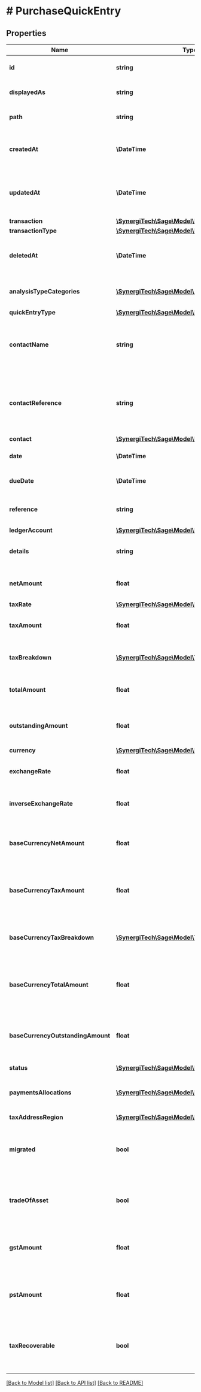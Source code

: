 # # PurchaseQuickEntry

## Properties

Name | Type | Description | Notes
------------ | ------------- | ------------- | -------------
**id** | **string** | The unique identifier for the item | [optional]
**displayedAs** | **string** | The name of the resource | [optional]
**path** | **string** | The API path for the resource | [optional]
**createdAt** | **\DateTime** | The datetime when the item was created | [optional]
**updatedAt** | **\DateTime** | The datetime when the item was last updated | [optional]
**transaction** | [**\SynergiTech\Sage\Model\Base**](Base.md) |  | [optional]
**transactionType** | [**\SynergiTech\Sage\Model\Base**](Base.md) |  | [optional]
**deletedAt** | **\DateTime** | The datetime when the item was deleted | [optional]
**analysisTypeCategories** | [**\SynergiTech\Sage\Model\AnalysisTypeLineItem[]**](AnalysisTypeLineItem.md) | The analysis types information | [optional]
**quickEntryType** | [**\SynergiTech\Sage\Model\Base**](Base.md) |  | [optional]
**contactName** | **string** | The name of the contact when the quick entry was created | [optional]
**contactReference** | **string** | The reference of the contact when the quick entry was created | [optional]
**contact** | [**\SynergiTech\Sage\Model\Base**](Base.md) |  | [optional]
**date** | **\DateTime** | The date of the quick entry | [optional]
**dueDate** | **\DateTime** | The due date of the quick entry | [optional]
**reference** | **string** | The reference for the quick entry | [optional]
**ledgerAccount** | [**\SynergiTech\Sage\Model\Base**](Base.md) |  | [optional]
**details** | **string** | A description of the quick entry | [optional]
**netAmount** | **float** | The net amount of the quick entry | [optional]
**taxRate** | [**\SynergiTech\Sage\Model\Base**](Base.md) |  | [optional]
**taxAmount** | **float** | The tax amount of the quick entry | [optional]
**taxBreakdown** | [**\SynergiTech\Sage\Model\TaxBreakdown[]**](TaxBreakdown.md) | The tax breakdown for the quick entry | [optional]
**totalAmount** | **float** | The total amount of the quick entry | [optional]
**outstandingAmount** | **float** | The outstanding amount of the quick entry | [optional]
**currency** | [**\SynergiTech\Sage\Model\Base**](Base.md) |  | [optional]
**exchangeRate** | **float** | The exchange rate for the quick entry | [optional]
**inverseExchangeRate** | **float** | The inverse exchange rate for the quick entry | [optional]
**baseCurrencyNetAmount** | **float** | The net amount of the quick entry in base currency | [optional]
**baseCurrencyTaxAmount** | **float** | The tax amount of the quick entry in base currency | [optional]
**baseCurrencyTaxBreakdown** | [**\SynergiTech\Sage\Model\TaxBreakdown[]**](TaxBreakdown.md) | The tax breakdown for the quick entry in base currency | [optional]
**baseCurrencyTotalAmount** | **float** | The total amount of the quick entry in base currency | [optional]
**baseCurrencyOutstandingAmount** | **float** | The outstanding amount of the quick entry in base currency | [optional]
**status** | [**\SynergiTech\Sage\Model\Base**](Base.md) |  | [optional]
**paymentsAllocations** | [**\SynergiTech\Sage\Model\PaymentAllocation[]**](PaymentAllocation.md) | The associated payments and allocations | [optional]
**taxAddressRegion** | [**\SynergiTech\Sage\Model\Base**](Base.md) |  | [optional]
**migrated** | **bool** | Indicates if the quick entry was migrated from another system. | [optional]
**tradeOfAsset** | **bool** | Whether the quick entry is marked as trade of asset. | [optional]
**gstAmount** | **float** | The gst or hst tax amount for the purchase quick entry | [optional]
**pstAmount** | **float** | The pst or qst tax amount for the purchase quick entry | [optional]
**taxRecoverable** | **bool** | Indicates if the purchase quick entry is tax recoverable or not | [optional]

[[Back to Model list]](../../README.md#models) [[Back to API list]](../../README.md#endpoints) [[Back to README]](../../README.md)

